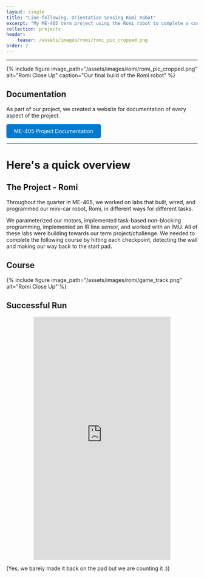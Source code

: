 ```yaml
---
layout: single
title: "Line-following, Orientation Sensing Romi Robot"
excerpt: "My ME-405 term project using the Romi robot to complete a course 'autonomously'"
collection: projects
header:
    teaser: /assets/images/romi/romi_pic_cropped.png
order: 2
---
```



---

{% include figure image_path="/assets/images/romi/romi_pic_cropped.png" alt="Romi Close Up" 
caption="Our final build of the Romi robot"
%}


## Documentation

As part of our project, we created a website for documentation of every aspect of the project.

<a href="https://andrewpatcarr.github.io/ME405_Romi-Term-Project/" target="_blank" style="display: inline-block; padding: 10px 20px; background-color: #007acc; color: white; text-align: center; border-radius: 5px; text-decoration: none;">
  ME-405 Project Documentation
</a>


---

# Here's a quick overview


## The Project - Romi

Throughout the quarter in ME-405, we worked on labs that built, wired, and programmed our mini-car robot, Romi, in different ways for different tasks.


We parameterized our motors, implemented task-based non-blocking programming, implemented an IR line sensor,
and worked with an IMU. All of these labs were building towards our term project/challenge. We needed to complete
the following course by hitting each checkpoint, detecting the wall and making our way back to the start pad.


## Course

{% include figure image_path="/assets/images/romi/game_track.png" alt="Romi Close Up" 
%}

## Successful Run

<div style="max-width: 360px; margin: auto;">
  <div style="position: relative; padding-bottom: 177.78%; height: 0; overflow: hidden;">
    <iframe
      src="https://www.youtube.com/embed/lIelwNlQIkY"
      title="My Short Video"
      style="position: absolute; top: 0; left: 0; width: 100%; height: 100%;"
      frameborder="0"
      allow="accelerometer; autoplay; encrypted-media; picture-in-picture"
      allowfullscreen>
    </iframe>
  </div>
</div>

(Yes, we barely made it back on the pad but we are counting it :))